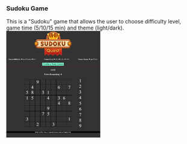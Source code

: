 ### Sudoku Game
This is a "Sudoku" game that allows the user to choose difficulty level, game time (5/10/15 min) and theme (light/dark).
<img src="https://github.com/abrarr18/Sudoku/blob/master/sudoku2.PNG" width=250><br>
